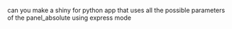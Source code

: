can you make a shiny for python app that uses all the possible parameters of the panel_absolute using express mode